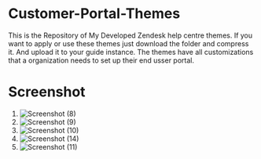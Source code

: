 # Customer-Portal-Themes
This is the Repository of My Developed Zendesk help centre themes.
If you want to apply or use these themes just download the folder and compress it. And upload it to your guide instance.
The themes have all customizations that a organization needs to set up their end usser portal.

# Screenshot
1) ![Screenshot (8)](https://github.com/SankettPatel/Zendesk-HC-Themes/assets/48343143/9b50a893-469e-445b-b4b9-03bd7e574d57)
2) ![Screenshot (9)](https://github.com/SankettPatel/Zendesk-HC-Themes/assets/48343143/e29a04c3-d0c3-49e5-98fd-5efd0d949121)
3) ![Screenshot (10)](https://github.com/SankettPatel/Zendesk-HC-Themes/assets/48343143/9b9fd610-ba47-4b72-8044-b52f9b9a619f)
4) ![Screenshot (14)](https://github.com/SankettPatel/Zendesk-HC-Themes/assets/48343143/cfac52fd-a4ab-4170-bb01-2fd0e1ea43dd)
5) ![Screenshot (11)](https://github.com/SankettPatel/Zendesk-HC-Themes/assets/48343143/ab2b12bb-27e9-42fc-947f-e399a032117f)
